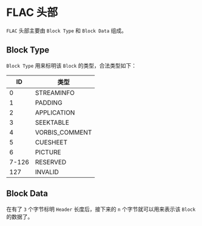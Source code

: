 # FLAC 头部

`FLAC` 头部主要由 `Block Type` 和 `Block Data` 组成。

## Block Type

`Block Type` 用来标明该 `Block` 的类型，合法类型如下：

| ID    | 类型           |
| ----- | -------------- |
| 0     | STREAMINFO     |
| 1     | PADDING        |
| 2     | APPLICATION    |
| 3     | SEEKTABLE      |
| 4     | VORBIS_COMMENT |
| 5     | CUESHEET       |
| 6     | PICTURE        |
| 7-126 | RESERVED       |
| 127   | INVALID        |

## Block Data

在有了 `3` 个字节标明 `Header` 长度后，接下来的 `n` 个字节就可以用来表示该 `Block` 的数据了。
